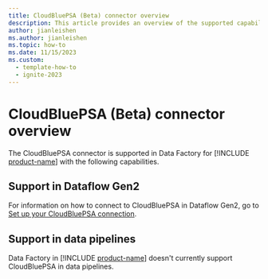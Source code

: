 ```yaml
---
title: CloudBluePSA (Beta) connector overview
description: This article provides an overview of the supported capabilities of the CloudBluePSA connector.
author: jianleishen
ms.author: jianleishen
ms.topic: how-to
ms.date: 11/15/2023
ms.custom:
  - template-how-to
  - ignite-2023
---
```


# CloudBluePSA (Beta) connector overview

The CloudBluePSA connector is supported in Data Factory for [!INCLUDE [product-name](../includes/product-name.md)] with the following capabilities.

## Support in Dataflow Gen2

For information on how to connect to CloudBluePSA in Dataflow Gen2, go to [Set up your CloudBluePSA connection](connector-cloudbluepsa.md).

## Support in data pipelines

Data Factory in [!INCLUDE [product-name](../includes/product-name.md)] doesn't currently support CloudBluePSA in data pipelines.
